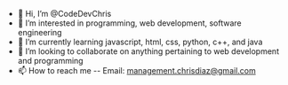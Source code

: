 - 👋 Hi, I’m @CodeDevChris
- 👀 I’m interested in programming, web development, software engineering
- 🌱 I’m currently learning javascript, html, css, python, c++, and java
- 💞️ I’m looking to collaborate on anything pertaining to web development and programming
- 📫 How to reach me -- Email: management.chrisdiaz@gmail.com

